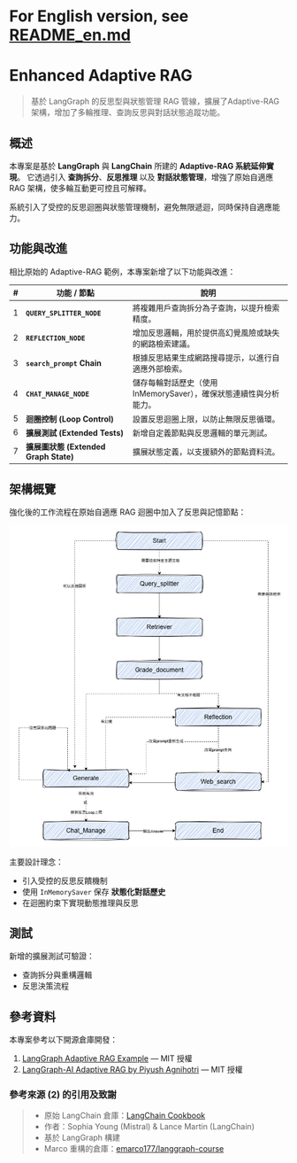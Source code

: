 # For English version, see [README_en.md](README_en.md)

# Enhanced Adaptive RAG

> 基於 LangGraph 的反思型與狀態管理 RAG 管線，擴展了Adaptive-RAG 架構，增加了多輪推理、查詢反思與對話狀態追蹤功能。


## 概述

本專案是基於 **LangGraph** 與 **LangChain** 所建的 **Adaptive-RAG 系統延伸實現**。
它透過引入 **查詢拆分**、**反思推理** 以及 **對話狀態管理**，增強了原始自適應 RAG 架構，使多輪互動更可控且可解釋。

系統引入了受控的反思迴圈與狀態管理機制，避免無限遞迴，同時保持自適應能力。


## 功能與改進

相比原始的 Adaptive-RAG 範例，本專案新增了以下功能與改進：

| # | 功能 / 節點                          | 說明                          |
| - | -------------------------------- | --------------------------- |
| 1 | **`QUERY_SPLITTER_NODE`**        | 將複雜用戶查詢拆分為子查詢，以提升檢索精度。      |
| 2 | **`REFLECTION_NODE`**            | 增加反思邏輯，用於提供高幻覺風險或缺失的網路檢索建議。 |
| 3 | **`search_prompt` Chain**        | 根據反思結果生成網路搜尋提示，以進行自適應外部檢索。  |
| 4 | **`CHAT_MANAGE_NODE`**           | 儲存每輪對話歷史（使用 InMemorySaver），確保狀態連續性與分析能力。 |
| 5 | **迴圈控制 (Loop Control)**          | 設置反思迴圈上限，以防止無限反思循環。         |
| 6 | **擴展測試 (Extended Tests)**        | 新增自定義節點與反思邏輯的單元測試。          |
| 7 | **擴展圖狀態 (Extended Graph State)** | 擴展狀態定義，以支援額外的節點資料流。         |


## 架構概覽

強化後的工作流程在原始自適應 RAG 迴圈中加入了反思與記憶節點：

![static\Graph_2.png](static/Graph_2.png)

主要設計理念：

* 引入受控的反思反饋機制
* 使用 `InMemorySaver` 保存 **狀態化對話歷史**
* 在迴圈約束下實現動態推理與反思


## 測試

新增的擴展測試可驗證：

* 查詢拆分與重構邏輯
* 反思決策流程


## 參考資料

本專案參考以下開源倉庫開發：

1. [LangGraph Adaptive RAG Example](https://github.com/langchain-ai/langgraph/blob/main/examples/rag/langgraph_adaptive_rag.ipynb) — MIT 授權
2. [LangGraph-AI Adaptive RAG by Piyush Agnihotri](https://github.com/piyushagni5/langgraph-ai/blob/main/agentic-rag/agentic-rag-systems/building-adaptive-rag/README.md) — MIT 授權

### 參考來源 (2) 的引用及致謝

> * 原始 LangChain 倉庫：[LangChain Cookbook](https://github.com/mistralai/cookbook/tree/main/third_party/langchain)
> * 作者：Sophia Young (Mistral) & Lance Martin (LangChain)
> * 基於 LangGraph 構建
> * Marco 重構的倉庫：[emarco177/langgraph-course](https://github.com/emarco177/langgraph-course/tree/project/agentic-rag)
